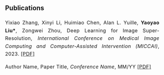 <h2 style="margin: 2px 0px -10px;">
  <a href="/yu-xinda/publication.html" style="text-decoration: none; color: inherit;">Publications</a>
</h2>
<br>
<div style="font-size: 16px; line-height: 1.6; letter-spacing: 0.5px; text-align: justify;">
  <p>
    Yixiao Zhang, Xinyi Li, Huimiao Chen, Alan L. Yuille, <strong>Yaoyao Liu*</strong>, Zongwei Zhou, 
    Deep Learning for Image Super-Resolution, <em>International Conference on Medical Image Computing and Computer-Assisted Intervention (MICCAI)</em>, 2023.
    <a href="/assets/files/paper1.pdf" target="_blank">[PDF]</a>
  </p>
  <p>
    Author Name, Paper Title, <em>Conference Name</em>, MM/YY
    <a href="/assets/files/paper1.pdf" target="_blank">[PDF]</a>
  </p>
</div>
